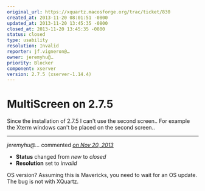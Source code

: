 ```yaml
---
original_url: https://xquartz.macosforge.org/trac/ticket/830
created_at: 2013-11-20 08:01:51 -0800
updated_at: 2013-11-20 13:45:35 -0800
closed_at: 2013-11-20 13:45:35 -0800
status: closed
type: usability
resolution: Invalid
reporter: jf.vigneron@…
owner: jeremyhu@…
priority: Blocker
component: xserver
version: 2.7.5 (xserver-1.14.4)
---
```


MultiScreen on 2.7.5
====================


Since the installation of 2.7.5 I can't use the second screen.. For example the Xterm windows can't be placed on the second screen..



---

*jeremyhu@…* commented *[on Nov 20, 2013](https://xquartz.macosforge.org/trac/ticket/830#comment:1 "November 20, 2013 at 1:45 PM PST")*

-   **Status** changed from *new* to *closed*
-   **Resolution** set to *invalid*

OS version? Assuming this is Mavericks, you need to wait for an OS update. The bug is not with XQuartz.



